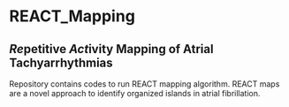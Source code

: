 # REACT_Mapping
## *Re*petitive *Act*ivity Mapping of Atrial Tachyarrhythmias
Repository contains codes to run REACT mapping algorithm. REACT maps are a novel approach to identify organized islands in atrial fibrillation.
